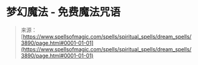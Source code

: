 <!--yml

category: 未分类

date: 2024-06-12 18:37:44

-->

# 梦幻魔法 - 免费魔法咒语

> 来源：[https://www.spellsofmagic.com/spells/spiritual_spells/dream_spells/3890/page.html#0001-01-01](https://www.spellsofmagic.com/spells/spiritual_spells/dream_spells/3890/page.html#0001-01-01)
